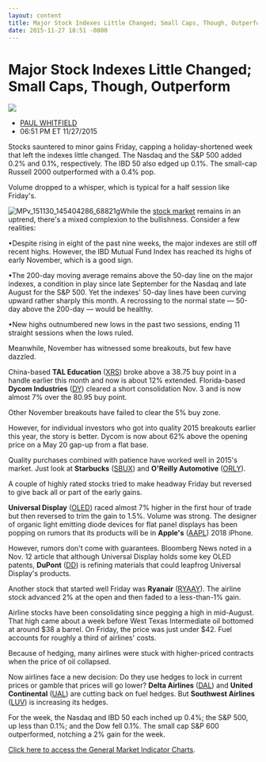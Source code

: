 ```yaml
---
layout: content
title: Major Stock Indexes Little Changed; Small Caps, Though, Outperform
date: 2015-11-27 18:51 -0800
---
```



Major Stock Indexes Little Changed; Small Caps, Though, Outperform
===================================================================


![](https://www.investors.com/wp-content/themes/ibd/dist/images/ibd-placeholder.png)

* [PAUL WHITFIELD](https://www.investors.com/author/whitfieldp/ "Posts by PAUL WHITFIELD")
* 06:51 PM ET 11/27/2015




Stocks sauntered to minor gains Friday, capping a holiday-shortened week that left the indexes little changed. The Nasdaq and the S&P 500 added 0.2% and 0.1%, respectively. The IBD 50 also edged up 0.1%. The small-cap Russell 2000 outperformed with a 0.4% pop.


Volume dropped to a whisper, which is typical for a half session like Friday's.


![MPv_151130_145404286_68821g](https://www.investors.com/wp-content/uploads/2015/11/MPv_151130_145404286_68821g.gif)While the [stock market](https://www.investors.com/stock-market-today) remains in an uptrend, there's a mixed complexion to the bullishness. Consider a few realities:


•Despite rising in eight of the past nine weeks, the major indexes are still off recent highs. However, the IBD Mutual Fund Index has reached its highs of early November, which is a good sign.


•The 200-day moving average remains above the 50-day line on the major indexes, a condition in play since late September for the Nasdaq and late August for the S&P 500. Yet the indexes' 50-day lines have been curving upward rather sharply this month. A recrossing to the normal state — 50-day above the 200-day — would be healthy.


•New highs outnumbered new lows in the past two sessions, ending 11 straight sessions when the lows ruled.


Meanwhile, November has witnessed some breakouts, but few have dazzled.


China-based **TAL Education** ([XRS](https://research.investors.com/quote.aspx?symbol=XRS)) broke above a 38.75 buy point in a handle earlier this month and now is about 12% extended. Florida-based **Dycom Industries** ([DY](https://research.investors.com/quote.aspx?symbol=DY)) cleared a short consolidation Nov. 3 and is now almost 7% over the 80.95 buy point.


Other November breakouts have failed to clear the 5% buy zone.


However, for individual investors who got into quality 2015 breakouts earlier this year, the story is better. Dycom is now about 62% above the opening price on a May 20 gap-up from a flat base.


Quality purchases combined with patience have worked well in 2015's market. Just look at **Starbucks** ([SBUX](https://research.investors.com/quote.aspx?symbol=SBUX)) and **O'Reilly Automotive** ([ORLY](https://research.investors.com/quote.aspx?symbol=ORLY)).


A couple of highly rated stocks tried to make headway Friday but reversed to give back all or part of the early gains.


**Universal Display** ([OLED](https://research.investors.com/quote.aspx?symbol=OLED)) raced almost 7% higher in the first hour of trade but then reversed to trim the gain to 1.5%. Volume was strong. The designer of organic light emitting diode devices for flat panel displays has been popping on rumors that its products will be in **Apple's** ([AAPL](https://research.investors.com/quote.aspx?symbol=AAPL)) 2018 iPhone.


However, rumors don't come with guarantees. Bloomberg News noted in a Nov. 12 article that although Universal Display holds some key OLED patents, **DuPont** ([DD](https://research.investors.com/quote.aspx?symbol=DD)) is refining materials that could leapfrog Universal Display's products.


Another stock that started well Friday was **Ryanair** ([RYAAY](https://research.investors.com/quote.aspx?symbol=RYAAY)). The airline stock advanced 2% at the open and then faded to a less-than-1% gain.


Airline stocks have been consolidating since pegging a high in mid-August. That high came about a week before West Texas Intermediate oil bottomed at around $38 a barrel. On Friday, the price was just under $42. Fuel accounts for roughly a third of airlines' costs.


Because of hedging, many airlines were stuck with higher-priced contracts when the price of oil collapsed.


Now airlines face a new decision: Do they use hedges to lock in current prices or gamble that prices will go lower? **Delta Airlines** ([DAL](https://research.investors.com/quote.aspx?symbol=DAL)) and **United Continental** ([UAL](https://research.investors.com/quote.aspx?symbol=UAL)) are cutting back on fuel hedges. But **Southwest Airlines** ([LUV](https://research.investors.com/quote.aspx?symbol=LUV)) is increasing its hedges.


For the week, the Nasdaq and IBD 50 each inched up 0.4%; the S&P 500, up less than 0.1%; and the Dow fell 0.1%. The small cap S&P 600 outperformed, notching a 2% gain for the week.


[Click here to access the General Market Indicator Charts](https://www.investors.com/pdf/GMI_113015.pdf).




